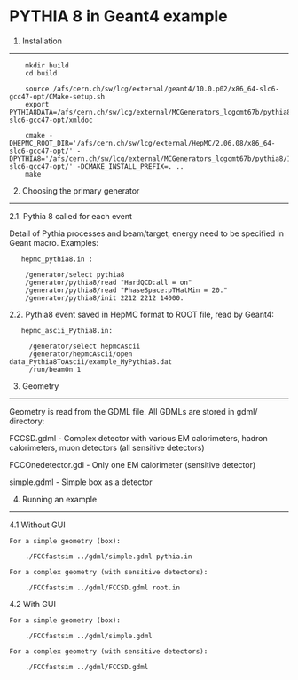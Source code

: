 PYTHIA 8 in Geant4 example
============

1. Installation
-------------------

        mkdir build
        cd build
        
        source /afs/cern.ch/sw/lcg/external/geant4/10.0.p02/x86_64-slc6-gcc47-opt/CMake-setup.sh
        export PYTHIA8DATA=/afs/cern.ch/sw/lcg/external/MCGenerators_lcgcmt67b/pythia8/186/x86_64-slc6-gcc47-opt/xmldoc
        
        cmake -DHEPMC_ROOT_DIR='/afs/cern.ch/sw/lcg/external/HepMC/2.06.08/x86_64-slc6-gcc47-opt/' -DPYTHIA8='/afs/cern.ch/sw/lcg/external/MCGenerators_lcgcmt67b/pythia8/186/x86_64-slc6-gcc47-opt/' -DCMAKE_INSTALL_PREFIX=. ..
        make

2. Choosing the primary generator
-------------------

2.1. Pythia 8 called for each event

Detail of Pythia processes and beam/target, energy need to be specified in Geant macro. Examples:

       hepmc_pythia8.in :

        /generator/select pythia8
        /generator/pythia8/read "HardQCD:all = on"
        /generator/pythia8/read "PhaseSpace:pTHatMin = 20."
        /generator/pythia8/init 2212 2212 14000.

2.2. Pythia8 event saved in HepMC format to ROOT file, read by Geant4:

       hepmc_ascii_Pythia8.in:

         /generator/select hepmcAscii
         /generator/hepmcAscii/open data_Pythia8ToAscii/example_MyPythia8.dat
         /run/beamOn 1


3. Geometry
-------------------

Geometry is read from the GDML file. All GDMLs are stored in gdml/ directory:

FCCSD.gdml - Complex detector with various EM calorimeters, hadron calorimeters, muon detectors (all sensitive detectors)

FCCOnedetector.gdl - Only one EM calorimeter (sensitive detector)

simple.gdml - Simple box as a detector


4. Running an example
-------------------

4.1 Without GUI

    For a simple geometry (box):

        ./FCCfastsim ../gdml/simple.gdml pythia.in

    For a complex geometry (with sensitive detectors):

        ./FCCfastsim ../gdml/FCCSD.gdml root.in

4.2 With GUI

    For a simple geometry (box):

        ./FCCfastsim ../gdml/simple.gdml

    For a complex geometry (with sensitive detectors):

        ./FCCfastsim ../gdml/FCCSD.gdml

